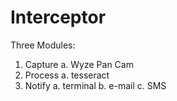 # Interceptor

Three Modules:
1. Capture
  a. Wyze Pan Cam
2. Process
  a. tesseract
3. Notify
  a. terminal
  b. e-mail
  c. SMS
